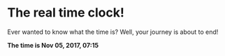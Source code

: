 # The real time clock!

Ever wanted to know what the time is? Well, your journey is about to end!

**The time is Nov 05, 2017, 07:15**